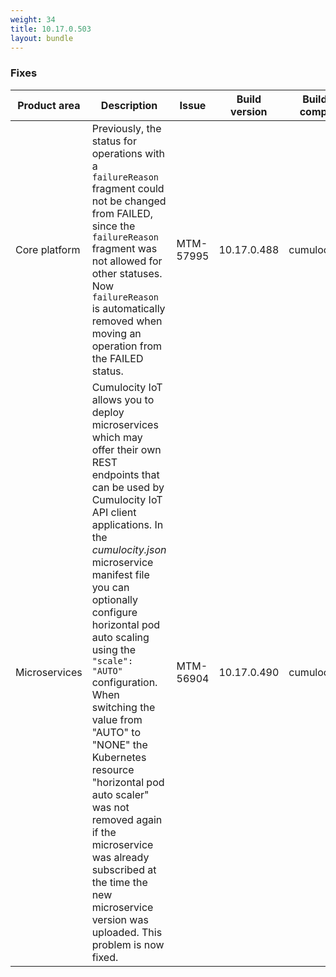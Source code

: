 ```yaml
---
weight: 34
title: 10.17.0.503
layout: bundle
---
```


<!--10.17.0.486 - 10.17.0.503-->

### Fixes

<table>
<colgroup>
<col style="width: 15%;">
<col style="width:50%;">
<col style="width: 10%;">
<col style="width: 12%;">
<col style="width: 13%;">
</colgroup>
<thead><tr>
<th>
Product area</th>
<th>
Description</th>
<th>
Issue</th>
<th>
Build version</th>
<th>Build comp.</th>
</tr>
</thead><tbody>

<tr>
<td>Core platform</td>
<td>Previously, the status for operations with a <code>failureReason</code> fragment could not be changed from FAILED, since the <code>failureReason</code> fragment was not allowed for other statuses. Now <code>failureReason</code> is automatically removed when moving an operation from the FAILED status.</td>
<td>MTM-57995</td>
<td>10.17.0.488</td>
<td>cumulocity</td>
</tr>

<tr>
<td>Microservices</td>
<td>Cumulocity IoT allows you to deploy microservices which may offer their own REST endpoints that can be used by Cumulocity IoT API client applications. In the <i>cumulocity.json</i> microservice manifest file you can optionally configure horizontal pod auto scaling using the <code>"scale": "AUTO"</code> configuration. When switching the value from "AUTO" to "NONE" the Kubernetes resource "horizontal pod auto scaler" was not removed again if the microservice was already subscribed at the time the new microservice version was uploaded. This problem is now fixed.</td>
<td>MTM-56904</td>
<td>10.17.0.490</td>
<td>cumulocity</td>
</tr>

</tbody></table>
